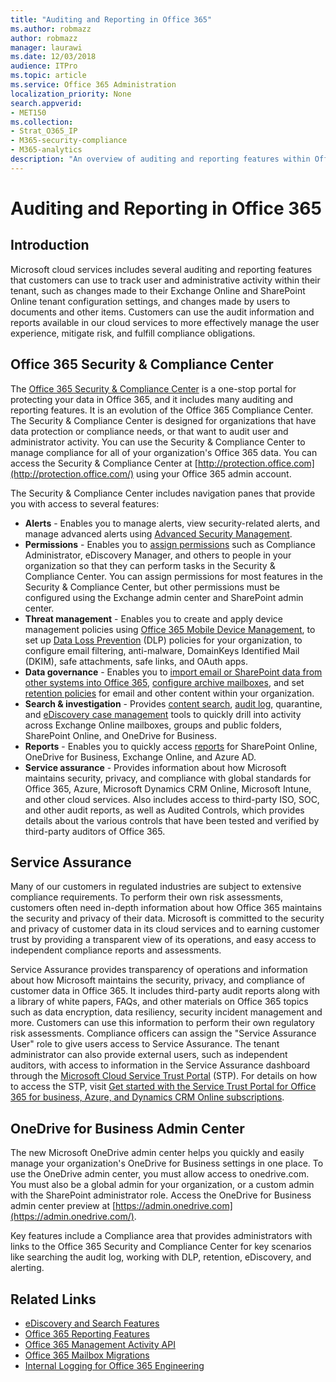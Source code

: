```yaml
---
title: "Auditing and Reporting in Office 365"
ms.author: robmazz
author: robmazz
manager: laurawi
ms.date: 12/03/2018
audience: ITPro
ms.topic: article
ms.service: Office 365 Administration
localization_priority: None
search.appverid:
- MET150
ms.collection:
- Strat_O365_IP
- M365-security-compliance
- M365-analytics
description: "An overview of auditing and reporting features within Office 365, as well as Service Assurance."
---
```


# Auditing and Reporting in Office 365

## Introduction
Microsoft cloud services includes several auditing and reporting features that customers can use to track user and administrative activity within their tenant, such as changes made to their Exchange Online and SharePoint Online tenant configuration settings, and changes made by users to documents and other items. Customers can use the audit information and reports available in our cloud services to more effectively manage the user experience, mitigate risk, and fulfill compliance obligations.

## Office 365 Security & Compliance Center
The [Office 365 Security & Compliance Center](https://support.office.com/article/Go-to-the-Office-365-Security-Compliance-Center-7e696a40-b86b-4a20-afcc-559218b7b1b8) is a one-stop portal for protecting your data in Office 365, and it includes many auditing and reporting features. It is an evolution of the Office 365 Compliance Center. The Security & Compliance Center is designed for organizations that have data protection or compliance needs, or that want to audit user and administrator activity. You can use the Security & Compliance Center to manage compliance for all of your organization's Office 365 data. You can access the Security & Compliance Center at [http://protection.office.com](http://protection.office.com/) using your Office 365 admin account.

The Security & Compliance Center includes navigation panes that provide you with access to several features:
- **Alerts** - Enables you to manage alerts, view security-related alerts, and manage advanced alerts using [Advanced Security Management](https://support.office.com/article/overview-of-office-365-cloud-app-security-81f0ee9a-9645-45ab-ba56-de9cbccab475). 
- **Permissions** - Enables you to [assign permissions](https://support.office.com/article/Give-users-access-to-the-Office-365-Security-Compliance-Center-2cfce2c8-20c5-47f9-afc4-24b059c1bd76) such as Compliance Administrator, eDiscovery Manager, and others to people in your organization so that they can perform tasks in the Security & Compliance Center. You can assign permissions for most features in the Security & Compliance Center, but other permissions must be configured using the Exchange admin center and SharePoint admin center.
- **Threat management** - Enables you to create and apply device management policies using [Office 365 Mobile Device Management](https://support.office.com/article/Overview-of-Mobile-Device-Management-for-Office-365-faa7d8e5-645d-4d59-839c-c8d4c1869e4a), to set up [Data Loss Prevention](https://support.office.com/article/Overview-of-data-loss-prevention-policies-1966b2a7-d1e2-4d92-ab61-42efbb137f5e) (DLP) policies for your organization, to configure email filtering, anti-malware, DomainKeys Identified Mail (DKIM), safe attachments, safe links, and OAuth apps.
- **Data governance** - Enables you to [import email or SharePoint data from other systems into Office 365](https://support.office.com/article/Import-PST-files-or-SharePoint-data-to-Office-365-ba688e0a-0fcb-4bd7-8e57-2b669564ea84), [configure archive mailboxes](https://support.office.com/article/Enable-archive-mailboxes-in-the-Office-365-Security-Compliance-Center-268a109e-7843-405b-bb3d-b9393b2342ce), and set [retention policies](https://support.office.com/article/Retention-in-the-Office-365-Security-Compliance-Center-2a0fc432-f18c-45aa-a539-30ab035c608c) for email and other content within your organization.
- **Search & investigation** - Provides [content search](https://support.office.com/article/Run-a-Content-Search-in-the-Office-365-Security-Compliance-Center-61852fd9-fe8a-4880-a339-cb19ed3bff4a), [audit log](https://support.office.com/article/Search-the-audit-log-in-the-Office-365-Security-Compliance-Center-0d4d0f35-390b-4518-800e-0c7ec95e946c), quarantine, and [eDiscovery case management](https://support.office.com/article/Manage-eDiscovery-cases-in-the-Office-365-Security-Compliance-Center-edea80d6-20a7-40fb-b8c4-5e8c8395f6da) tools to quickly drill into activity across Exchange Online mailboxes, groups and public folders, SharePoint Online, and OneDrive for Business.
- **Reports** - Enables you to quickly access [reports](https://support.office.com/article/Reports-in-the-Office-365-Security-Compliance-Center-7acd33ce-1ec8-49fb-b625-43bac7b58c5a) for SharePoint Online, OneDrive for Business, Exchange Online, and Azure AD.
- **Service assurance** - Provides information about how Microsoft maintains security, privacy, and compliance with global standards for Office 365, Azure, Microsoft Dynamics CRM Online, Microsoft Intune, and other cloud services. Also includes access to third-party ISO, SOC, and other audit reports, as well as Audited Controls, which provides details about the various controls that have been tested and verified by third-party auditors of Office 365.

## Service Assurance
Many of our customers in regulated industries are subject to extensive compliance requirements. To perform their own risk assessments, customers often need in-depth information about how Office 365 maintains the security and privacy of their data. Microsoft is committed to the security and privacy of customer data in its cloud services and to earning customer trust by providing a transparent view of its operations, and easy access to independent compliance reports and assessments.

Service Assurance provides transparency of operations and information about how Microsoft maintains the security, privacy, and compliance of customer data in Office 365. It includes third-party audit reports along with a library of white papers, FAQs, and other materials on Office 365 topics such as data encryption, data resiliency, security incident management and more. Customers can use this information to perform their own regulatory risk assessments. Compliance officers can assign the "Service Assurance User" role to give users access to Service Assurance. The tenant administrator can also provide external users, such as independent auditors, with access to information in the Service Assurance dashboard through the [Microsoft Cloud Service Trust Portal](http://aka.ms/STP) (STP). For details on how to access the STP, visit [Get started with the Service Trust Portal for Office 365 for business, Azure, and Dynamics CRM Online subscriptions](http://aka.ms/STPHelp).

## OneDrive for Business Admin Center
The new Microsoft OneDrive admin center helps you quickly and easily manage your organization's OneDrive for Business settings in one place. To use the OneDrive admin center, you must allow access to onedrive.com. You must also be a global admin for your organization, or a custom admin with the SharePoint administrator role. Access the OneDrive for Business admin center preview at [https://admin.onedrive.com](https://admin.onedrive.com/).

Key features include a Compliance area that provides administrators with links to the Office 365 Security and Compliance Center for key scenarios like searching the audit log, working with DLP, retention, eDiscovery, and alerting.

## Related Links
- [eDiscovery and Search Features](office-365-ediscovery-and-search-features.md)
- [Office 365 Reporting Features](office-365-reporting-features.md)
- [Office 365 Management Activity API](office-365-management-activity-api.md)
- [Office 365 Mailbox Migrations](office-365-mailbox-migrations.md)
- [Internal Logging for Office 365 Engineering](office-365-internal-logging.md)